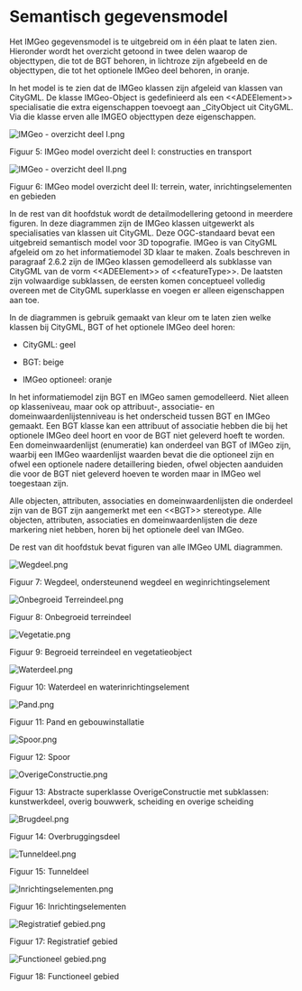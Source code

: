Semantisch gegevensmodel
========================

Het IMGeo gegevensmodel is te uitgebreid om in één plaat te laten zien.
Hieronder wordt het overzicht getoond in twee delen waarop de objecttypen, die
tot de BGT behoren, in lichtroze zijn afgebeeld en de objecttypen, die tot het
optionele IMGeo deel behoren, in oranje.

In het model is te zien dat de IMGeo klassen zijn afgeleid van klassen van
CityGML. De klasse IMGeo-Object is gedefinieerd als een \<\<ADEElement\>\>
specialisatie die extra eigenschappen toevoegt aan \_CityObject uit CityGML. Via
die klasse erven alle IMGEO objecttypen deze eigenschappen.

![IMGeo - overzicht deel I.png](media/6389e0d099fed79b4f6a2585d4937637.png)

Figuur 5: IMGeo model overzicht deel I: constructies en transport

![IMGeo - overzicht deel II.png](media/06147b5ee8a83a5947defa19c71828b5.png)

Figuur 6: IMGeo model overzicht deel II: terrein, water, inrichtingselementen en
gebieden

In de rest van dit hoofdstuk wordt de detailmodellering getoond in meerdere
figuren. In deze diagrammen zijn de IMGeo klassen uitgewerkt als specialisaties
van klassen uit CityGML. Deze OGC-standaard bevat een uitgebreid semantisch
model voor 3D topografie. IMGeo is van CityGML afgeleid om zo het
informatiemodel 3D klaar te maken. Zoals beschreven in paragraaf 2.6.2 zijn de
IMGeo klassen gemodelleerd als subklasse van CityGML van de vorm
\<\<ADEElement\>\> of \<\<featureType\>\>. De laatsten zijn volwaardige
subklassen, de eersten komen conceptueel volledig overeen met de CityGML
superklasse en voegen er alleen eigenschappen aan toe.

In de diagrammen is gebruik gemaakt van kleur om te laten zien welke klassen bij
CityGML, BGT of het optionele IMGeo deel horen:

-   CityGML: geel

-   BGT: beige

-   IMGeo optioneel: oranje

In het informatiemodel zijn BGT en IMGeo samen gemodelleerd. Niet alleen op
klasseniveau, maar ook op attribuut-, associatie- en domeinwaardenlijstenniveau
is het onderscheid tussen BGT en IMGeo gemaakt. Een BGT klasse kan een attribuut
of associatie hebben die bij het optionele IMGeo deel hoort en voor de BGT niet
geleverd hoeft te worden. Een domeinwaardenlijst (enumeratie) kan onderdeel van
BGT of IMGeo zijn, waarbij een IMGeo waardenlijst waarden bevat die die
optioneel zijn en ofwel een optionele nadere detaillering bieden, ofwel objecten
aanduiden die voor de BGT niet geleverd hoeven te worden maar in IMGeo wel
toegestaan zijn.

Alle objecten, attributen, associaties en domeinwaardenlijsten die onderdeel
zijn van de BGT zijn aangemerkt met een \<\<BGT\>\> stereotype. Alle objecten,
attributen, associaties en domeinwaardenlijsten die deze markering niet hebben,
horen bij het optionele deel van IMGeo.

De rest van dit hoofdstuk bevat figuren van alle IMGeo UML diagrammen.

![Wegdeel.png](media/b9689ed47ee2b50b3fb5831a75742ea4.png)

Figuur 7: Wegdeel, ondersteunend wegdeel en weginrichtingselement

![Onbegroeid Terreindeel.png](media/30b2ca4b8af76b30928da3ea684602c3.png)

Figuur 8: Onbegroeid terreindeel

![Vegetatie.png](media/c42030210ded7da21c164ee97ff348ba.png)

Figuur 9: Begroeid terreindeel en vegetatieobject

![Waterdeel.png](media/4218a2ab6eb85f41dc047dff5b2a446f.png)

Figuur 10: Waterdeel en waterinrichtingselement

![Pand.png](media/b9be77fd052aa15ebe7029d02b17164b.png)

Figuur 11: Pand en gebouwinstallatie

![Spoor.png](media/cba98ab2e218da1cb1b870e2c4286b18.png)

Figuur 12: Spoor

![OverigeConstructie.png](media/9576e97a8d75f3bd05f717ff8db3227f.png)

Figuur 13: Abstracte superklasse OverigeConstructie met subklassen:
kunstwerkdeel, overig bouwwerk, scheiding en overige scheiding

![Brugdeel.png](media/fc9169cdc0d0ac04e2a8143e21168817.png)

Figuur 14: Overbruggingsdeel

![Tunneldeel.png](media/11545d21498e7b73a322a837a5bcf6c4.png)

Figuur 15: Tunneldeel

![Inrichtingselementen.png](media/bd59b831d8422e9bef4f4dae12227cb9.png)

Figuur 16: Inrichtingselementen

![Registratief gebied.png](media/be4513bd91c942bfee155ad21a6b2f2e.png)

Figuur 17: Registratief gebied

![Functioneel gebied.png](media/bb50cf43860f3bd9305fc8bede7e85c2.png)

Figuur 18: Functioneel gebied
